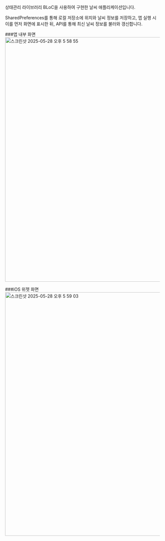 상태관리 라이브러리 BLoC을 사용하여 구현한 날씨 애플리케이션입니다.

SharedPreferences를 통해 로컬 저장소에 위치와 날씨 정보를 저장하고, 앱 실행 시 이를 먼저 화면에 표시한 뒤, API를 통해 최신 날씨 정보를 불러와 갱신합니다.

###앱 내부 화면
<img width="794" alt="스크린샷 2025-05-28 오후 5 58 55" src="https://github.com/user-attachments/assets/ec14f8bc-0b6f-4dff-a6d6-821d3d5339f7" />


###iOS 위젯 화면
<img width="791" alt="스크린샷 2025-05-28 오후 5 59 03" src="https://github.com/user-attachments/assets/e2d1fb14-075f-40e6-b2eb-b8cafea22749" />
